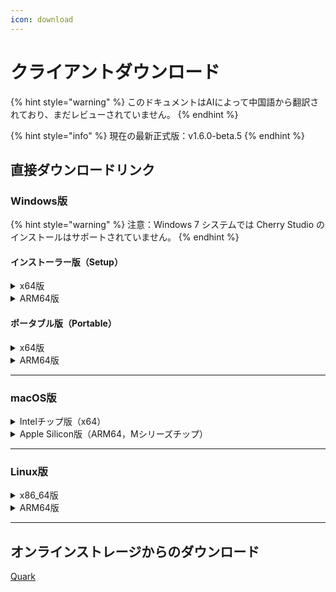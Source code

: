 ```yaml
---
icon: download
---
```

# クライアントダウンロード


{% hint style="warning" %}
このドキュメントはAIによって中国語から翻訳されており、まだレビューされていません。
{% endhint %}




{% hint style="info" %}
現在の最新正式版：v1.6.0-beta.5
{% endhint %}

## 直接ダウンロードリンク

### Windows版

{% hint style="warning" %}
注意：Windows 7 システムでは Cherry Studio のインストールはサポートされていません。
{% endhint %}

#### インストーラー版（Setup）

<details>

<summary>x64版</summary>

メインリンク：

【[Cherry Studio 公式サイト](https://cherry-ai.com/download)】 【[GitHub](https://github.com/CherryHQ/cherry-studio/releases/download/v1.6.0-beta.5/Cherry-Studio-1.6.0-beta.5-x64-setup.exe)】

代替リンク：

【[リンク1](https://download-cf.ocoolai.com/https://github.com/CherryHQ/cherry-studio/releases/download/v1.6.0-beta.5/Cherry-Studio-1.6.0-beta.5-x64-setup.exe)】 【[リンク2](https://download.ocoolai.com/https://github.com/CherryHQ/cherry-studio/releases/download/v1.6.0-beta.5/Cherry-Studio-1.6.0-beta.5-x64-setup.exe)】 【[リンク3](https://download.ocoolai.online/https://github.com/CherryHQ/cherry-studio/releases/download/v1.6.0-beta.5/Cherry-Studio-1.6.0-beta.5-x64-setup.exe)】

</details>

<details>

<summary>ARM64版</summary>

メインリンク：

【[Cherry Studio 公式サイト](https://cherry-ai.com/download)】 【[GitHub](https://github.com/CherryHQ/cherry-studio/releases/download/v1.6.0-beta.5/Cherry-Studio-1.6.0-beta.5-arm64-setup.exe)】

代替リンク：

【[リンク1](https://download-cf.ocoolai.com/https://github.com/CherryHQ/cherry-studio/releases/download/v1.6.0-beta.5/Cherry-Studio-1.6.0-beta.5-arm64-setup.exe)】 【[リンク2](https://download.ocoolai.com/https://github.com/CherryHQ/cherry-studio/releases/download/v1.6.0-beta.5/Cherry-Studio-1.6.0-beta.5-arm64-setup.exe)】 【[リンク3](https://download.ocoolai.online/https://github.com/CherryHQ/cherry-studio/releases/download/v1.6.0-beta.5/Cherry-Studio-1.6.0-beta.5-arm64-setup.exe)】

</details>

#### ポータブル版（Portable）

<details>

<summary>x64版</summary>

メインリンク：

【[Cherry Studio 公式サイト](https://cherry-ai.com/download)】 【[GitHub](https://github.com/CherryHQ/cherry-studio/releases/download/v1.6.0-beta.5/Cherry-Studio-1.6.0-beta.5-x64-portable.exe)】

代替リンク：

【[リンク1](https://download-cf.ocoolai.com/https://github.com/CherryHQ/cherry-studio/releases/download/v1.6.0-beta.5/Cherry-Studio-1.6.0-beta.5-x64-portable.exe)】 【[リンク2](https://download.ocoolai.com/https://github.com/CherryHQ/cherry-studio/releases/download/v1.6.0-beta.5/Cherry-Studio-1.6.0-beta.5-x64-portable.exe)】 【[リンク3](https://download.ocoolai.online/https://github.com/CherryHQ/cherry-studio/releases/download/v1.6.0-beta.5/Cherry-Studio-1.6.0-beta.5-x64-portable.exe)】

</details>

<details>

<summary>ARM64版</summary>

メインリンク：

【[Cherry Studio 公式サイト](https://cherry-ai.com/download)】 【[GitHub](https://github.com/CherryHQ/cherry-studio/releases/download/v1.6.0-beta.5/Cherry-Studio-1.6.0-beta.5-arm64-portable.exe)】

代替リンク：

【[リンク1](https://download-cf.ocoolai.com/https://github.com/CherryHQ/cherry-studio/releases/download/v1.6.0-beta.5/Cherry-Studio-1.6.0-beta.5-arm64-portable.exe)】 【[リンク2](https://download.ocoolai.com/https://github.com/CherryHQ/cherry-studio/releases/download/v1.6.0-beta.5/Cherry-Studio-1.6.0-beta.5-arm64-portable.exe)】 【[リンク3](https://download.ocoolai.online/https://github.com/CherryHQ/cherry-studio/releases/download/v1.6.0-beta.5/Cherry-Studio-1.6.0-beta.5-arm64-portable.exe)】

</details>

***

### macOS版

<details>

<summary>Intelチップ版（x64）</summary>

メインリンク：

【[Cherry Studio 公式サイト](https://cherry-ai.com/download)】 【[GitHub](https://github.com/CherryHQ/cherry-studio/releases/download/v1.6.0-beta.5/Cherry-Studio-1.6.0-beta.5-x64.dmg)】

代替リンク：

【[リンク1](https://download-cf.ocoolai.com/https://github.com/CherryHQ/cherry-studio/releases/download/v1.6.0-beta.5/Cherry-Studio-1.6.0-beta.5.dmg)】 【[リンク2](https://download.ocoolai.com/https://github.com/CherryHQ/cherry-studio/releases/download/v1.6.0-beta.5/Cherry-Studio-1.6.0-beta.5-x64.dmg)】 【[リンク3](https://download.ocoolai.online/https://github.com/CherryHQ/cherry-studio/releases/download/v1.6.0-beta.5/Cherry-Studio-1.6.0-beta.5-x64.dmg)】

</details>

<details>

<summary>Apple Silicon版（ARM64，Mシリーズチップ）</summary>

メインリンク：

【[Cherry Studio 公式サイト](https://cherry-ai.com/download)】 【[GitHub](https://github.com/CherryHQ/cherry-studio/releases/download/v1.6.0-beta.5/Cherry-Studio-1.6.0-beta.5-arm64.dmg)】

代替リンク：

【[リンク1](https://download-cf.ocoolai.com/https://github.com/CherryHQ/cherry-studio/releases/download/v1.6.0-beta.5/Cherry-Studio-1.6.0-beta.5-arm64.dmg)】 【[リンク2](https://download.ocoolai.com/https://github.com/CherryHQ/cherry-studio/releases/download/v1.6.0-beta.5/Cherry-Studio-1.6.0-beta.5-arm64.dmg)】 【[リンク3](https://download.ocoolai.online/https://github.com/CherryHQ/cherry-studio/releases/download/v1.6.0-beta.5/Cherry-Studio-1.6.0-beta.5-arm64.dmg)】

</details>

***

### Linux版

<details>

<summary>x86_64版</summary>

メインリンク：

【[Cherry Studio 公式サイト](https://cherry-ai.com/download)】 【[GitHub](https://github.com/CherryHQ/cherry-studio/releases/download/v1.6.0-beta.5/Cherry-Studio-1.6.0-beta.5-x86_64.AppImage)】

代替リンク：

【[リンク1](https://download-cf.ocoolai.com/https://github.com/CherryHQ/cherry-studio/releases/download/v1.6.0-beta.5/Cherry-Studio-1.6.0-beta.5-x86_64.AppImage)】 【[リンク2](https://download.ocoolai.com/https://github.com/CherryHQ/cherry-studio/releases/download/v1.6.0-beta.5/Cherry-Studio-1.6.0-beta.5-x86_64.AppImage)】 【[リンク3](https://download.ocoolai.online/https://github.com/CherryHQ/cherry-studio/releases/download/v1.6.0-beta.5/Cherry-Studio-1.6.0-beta.5-x86_64.AppImage)】

</details>

<details>

<summary>ARM64版</summary>

メインリンク：

【[Cherry Studio 公式サイト](https://cherry-ai.com/download)】 【[GitHub](https://github.com/CherryHQ/cherry-studio/releases/download/v1.6.0-beta.5/Cherry-Studio-1.6.0-beta.5-arm64.AppImage)】

代替リンク：

【[リンク1](https://download-cf.ocoolai.com/https://github.com/CherryHQ/cherry-studio/releases/download/v1.6.0-beta.5/Cherry-Studio-1.6.0-beta.5-arm64.AppImage)】 【[リンク2](https://download.ocoolai.com/https://github.com/CherryHQ/cherry-studio/releases/download/v1.6.0-beta.5/Cherry-Studio-1.6.0-beta.5-arm64.AppImage)】 【[リンク3](https://download.ocoolai.online/https://github.com/CherryHQ/cherry-studio/releases/download/v1.6.0-beta.5/Cherry-Studio-1.6.0-beta.5-arm64-AppImage)】

</details>

***

## オンラインストレージからのダウンロード

[Quark](https://pan.quark.cn/s/4044324d0ecd#/list/share)